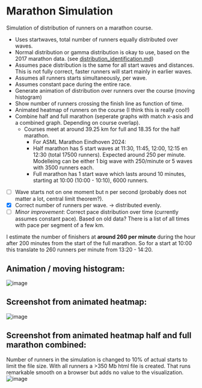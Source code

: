 # Marathon Simulation
Simulation of distribution of runners on a marathon course.

- Uses startwaves, total number of runners equally distributed over waves.
- Normal distribution or gamma distribution is okay to use, based on the 2017 marathon data. (see [distribution_identification.md](https://github.com/mhurk/marathon/blob/main/distribution_identification.md))
- Assumes pace distribution is the same for all start waves and distances. This is not fully correct, faster runners will start mainly in earlier waves.
- Assumes all runners starts simultaneously, per wave. 
- Assumes constant pace during the entire race.
- Generate animation of distribution over runners over the course (moving histogram)
- Show number of runners crossing the finish line as function of time.
- Animated heatmap of runners on the course (I think this is really cool!)
- Combine half and full marathon (seperate graphs with match x-asis and a combined graph. Depending on course overlap).
    - Courses meet at around 39.25 km for full and 18.35 for the half marathon.
      - For ASML Marathon Eindhoven 2024:
      - Half marathon has 5 start waves at 11:30, 11:45, 12:00, 12:15 en 12:30 (total 17500 runners). Expected around 250 per minute. Modelleing can be either 1 big wave with 250/minute or 5 waves with 3500 runners each.
      - Full marathon has 1 start wave which lasts around 10 minutes, starting at 10:00 (10:00 - 10:10), 6000 runners.
- [ ] Wave starts not on one moment but n per second (probably does not matter a lot, central limit theorem?).
- [x] Correct number of runners per wave. -> distributed evenly.
- [ ] _Minor improvement_: Correct pace distribution over time (currently assumes constant pace). Based on old data? There is a list of all times with pace per segment of a few km.

I estimate the number of finishers at __around 260 per minute__ during the hour after 200 minutes from the start of the full marathon. So for a start at 10:00 this translate to 260 runners per minute from 13:20 - 14:20.

## Animation / moving histogram:
![image](https://github.com/user-attachments/assets/ff8ece7f-6263-408d-9b90-94c2495067ac)


## Screenshot from animated heatmap:
![image](https://github.com/user-attachments/assets/65b3fbeb-0d56-4023-ba01-44e63a08fea0)

## Screenshot from animated heatmap half and full marathon combined:
Number of runners in the simulation is changed to 10% of actual starts to limit the file size. With all runners a >350 Mb html file is created. That runs remarkable smooth on a browser but adds no value to the visualization.
![image](https://github.com/user-attachments/assets/fe1af19e-4ab1-4f4e-a8a3-887d0a762ef6)
